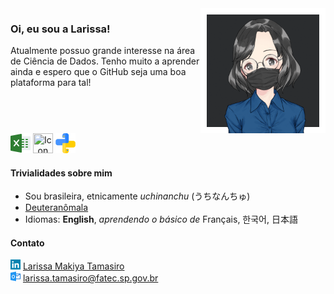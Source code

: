 <div align="left" style="display:inline-block">
<img align="right" height="200em" width="200em" src="https://github.com/LarissaTamasiro/LarissaTamasiro/blob/dafef785d6e4c4288c2a31b94c236ef8da091727/profile/github_profile.gif">

### Oi, eu sou a Larissa!

Atualmente possuo grande interesse na área de Ciência de Dados. Tenho muito a aprender ainda e espero que o GitHub seja uma boa plataforma para tal!
</div>

<div align="center" style="display:inline-block">
<img height="32em" width="32em" title="Icon by Pixel perfect from www.flaticon.com" src="profile/excel.png">
<img height="32em" width="32em" title="Icon by Microsoft" src="https://github.com/microsoft/PowerBI-Icons/blob/bb026ec2f21c130f9523fab2749449c27485c8e3/PNG/PowerBI.png">
<img height="32em" width="32em" title="Icon by Freepik from www.flaticon.com" src="profile/python.png">
</div>
  
#### Trivialidades sobre mim
- Sou brasileira, etnicamente *uchinanchu* (うちなんちゅ) 
- [Deuteranômala](https://www.researchgate.net/profile/Ana-Calvo-10/publication/309004343/figure/fig4/AS:443889548042241@1482842923126/Figura-11-Simulacao-da-visao-dos-tricromatas-anomalos-com-deuteranomalia-placa.png)
- Idiomas: **English**, *aprendendo o básico de* Français, 한국어, 日本語

#### Contato
<div style="display:inline-block">
<img height="16em" width="16em" title="Icon by Freepik from www.flaticon.com" src="profile/linkedin.png">
<a href="https://www.linkedin.com/in/larissa-makiya-tamasiro/">Larissa Makiya Tamasiro</a><br/>
<img height="16em" width="16em" title="Icon by Pixel perfect from www.flaticon.com" src="profile/outlook.png">
<a href="mailto:larissa.tamasiro@fatec.sp.gov.br">larissa.tamasiro@fatec.sp.gov.br</a>
</div>

